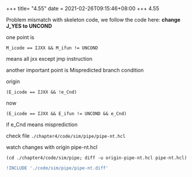 +++
title= "4.55"
date = 2021-02-26T09:15:46+08:00
+++
4.55

Problem mismatch with skeleton code, we follow the code here:
**change J_YES to UNCOND**

one point is

    M_icode == IJXX && M_ifun != UNCOND

means all jxx except jmp instruction

another important point is Mispredicted branch condition

origin

    (E_icode == IJXX && !e_Cnd)

now

    (E_icode == IJXX && E_ifun != UNCOND && e_Cnd)

if e_Cnd means misprediction

check file `./chapter4/code/sim/pipe/pipe-nt.hcl`

watch changes with origin pipe-nt.hcl

    (cd ./chapter4/code/sim/pipe; diff -u origin-pipe-nt.hcl pipe-nt.hcl)

```diff
!INCLUDE './code/sim/pipe/pipe-nt.diff'
```

